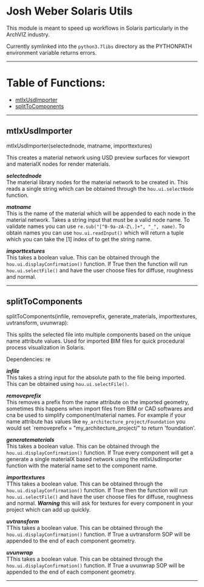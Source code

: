 # Josh Weber Solaris Utils

This module is meant to speed up workflows in Solaris particularly in the ArchVIZ industry.

Currently symlinked into the `python3.7libs` directory as the PYTHONPATH environment variable returns errors.

---

# Table of Functions:
- [mtlxUsdImporter](#mtlxUsdImporter)
- [splitToComponents](#splitToComponents)

---

## mtlxUsdImporter

mtlxUsdImporter(selectednode, matname, importtextures)

This creates a material network using USD preview surfaces for viewport and materialX nodes for render materials. 

***selectednode***         
The material library nodes for the material network to be created in. This reads a single string which can be obtained through the `hou.ui.selectNode` function.

***matname***   
This is the name of the material which will be appended to each node in the material network. Takes a string input that must be a valid node name. To validate names you can use `re.sub("[^0-9a-zA-Z\.]+", "_", name)`. To obtain names you can use `hou.ui.readInput()` which will return a tuple which you can take the [1] index of to get the string name. 

***importtextures***    
This takes a boolean value. This can be obtained through the `hou.ui.displayConfirmation()` function. If True then the function will run `hou.ui.selectFile()` and have the user choose files for diffuse, roughness and normal. 

---

## splitToComponents

splitToComponents(infile, removeprefix, generate_materials, importtextures, uvtransform, uvunwrap):

This splits the selected file into multiple components based on the unique name attribute values. Used for imported BIM files for quick procedural process visualization in Solaris. 

Dependencies: re

***infile***             
This takes a string input for the absolute path to the file being imported. This can be obtained using `hou.ui.selectFile()`.

***removeprefix***            
This removes a prefix from the name attribute on the imported geometry, sometimes this happens when import files from BIM or CAD softwares and cna be used to simplify component/material names. For example if your name attribute has values like `my_architecture_project/Foundation` you would set `removeprefix = "my_architecture_project/" to return 'foundation'.

***generatematerials***                     
This takes a boolean value. This can be obtained through the `hou.ui.displayConfirmation()` function. If True every component will get a generate a single materialX based network using the mtlxUsdImporter function with the material name set to the component name. 

***importtextures***            
TThis takes a boolean value. This can be obtained through the `hou.ui.displayConfirmation()` function. If True then the function will run `hou.ui.selectFile()` and have the user choose files for diffuse, roughness and normal. ***Warning*** this will ask for textures for every component in your project which can add up quickly.

***uvtransform***           
TThis takes a boolean value. This can be obtained through the `hou.ui.displayConfirmation()` function. If True a uvtransform SOP will be appended to the end of each component geometry.

***uvunwrap***            
TThis takes a boolean value. This can be obtained through the `hou.ui.displayConfirmation()` function. If True a uvunwrap SOP will be appended to the end of each component geometry.

---
